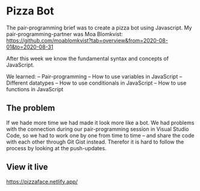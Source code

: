 # Pizza Bot

The pair-programming brief was to create a pizza bot using Javascript. My pair-programming-partner was Moa Blomkvist: https://github.com/moablomkvist?tab=overview&from=2020-08-01&to=2020-08-31

After this week we know the fundamental syntax and concepts of JavaScript.

We learned: 
– Pair-programming
– How to use variables in JavaScript
– Different datatypes
– How to use conditionals in JavaScript
– How to use functions in JavaScript

## The problem

If we hade more time we had made it look more like a bot. We had problems with the connection during our pair-programming session in Visual Studio Code, so we had to work one by one from time to time – and share the code with each other through Git Gist instead. Therefor it is hard to follow the process by looking at the push-updates.

## View it live

https://pizzaface.netlify.app/
